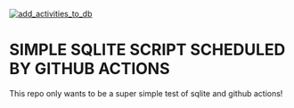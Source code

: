 [![add_activities_to_db](https://github.com/ilmalte/test-sqlite/actions/workflows/add_activities_to_db.yml/badge.svg)](https://github.com/ilmalte/test-sqlite/actions/workflows/add_activities_to_db.yml)
# SIMPLE SQLITE SCRIPT SCHEDULED BY GITHUB ACTIONS
This repo only wants to be a super simple test of sqlite and github actions!